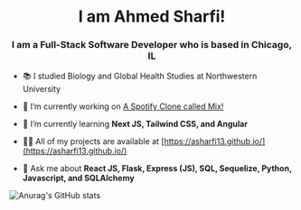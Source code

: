 <h1 align="center">I am Ahmed Sharfi!</h1>
<h3 align="center">I am a Full-Stack Software Developer who is based in Chicago, IL</h3>

- 📚 I studied Biology and Global Health Studies at Northwestern University 

- 🔭 I’m currently working on [A Spotify Clone called Mix!](https://capstonespotifyclone.onrender.com)

- 🌱 I’m currently learning **Next JS, Tailwind CSS, and Angular**

- 👨‍💻 All of my projects are available at [https://asharfi13.github.io/](https://asharfi13.github.io/)

- 💬 Ask me about **React JS, Flask, Express (JS), SQL, Sequelize, Python, Javascript, and SQLAlchemy**

![Anurag's GitHub stats](https://github-readme-stats.vercel.app/api?username=ASharfi13&show_icons=true&theme=transparent)
